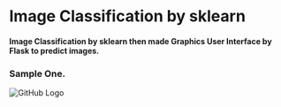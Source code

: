 # Image Classification by sklearn

#### Image Classification by sklearn then made Graphics User Interface by Flask to predict images.

### Sample One.
![GitHub Logo](/Screanshots/ImageClassifier1.png)
